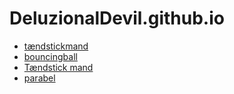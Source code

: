 # DeluzionalDevil.github.io
- [tændstickmand](stickman/)
- [bouncingball](Bouncingball/)
- [Tændstick mand](https://editor.p5js.org/mathildeandersen010/sketches/TfSMUVziA)
- [parabel](loops/parable/)